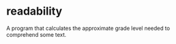 # readability
 A program that calculates the approximate grade level needed to comprehend some text.
